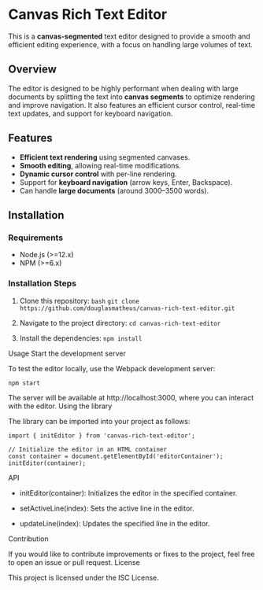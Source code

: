 # Canvas Rich Text Editor

This is a **canvas-segmented** text editor designed to provide a smooth and efficient editing experience, with a focus on handling large volumes of text.

## Overview

The editor is designed to be highly performant when dealing with large documents by splitting the text into **canvas segments** to optimize rendering and improve navigation. It also features an efficient cursor control, real-time text updates, and support for keyboard navigation.

## Features

- **Efficient text rendering** using segmented canvases.
- **Smooth editing**, allowing real-time modifications.
- **Dynamic cursor control** with per-line rendering.
- Support for **keyboard navigation** (arrow keys, Enter, Backspace).
- Can handle **large documents** (around 3000–3500 words).

## Installation

### Requirements

- Node.js (>=12.x)
- NPM (>=6.x)

### Installation Steps

1. Clone this repository:
   ```bash```
   ```git clone https://github.com/douglasmatheus/canvas-rich-text-editor.git```

2. Navigate to the project directory:
  ```cd canvas-rich-text-editor```

3. Install the dependencies:
  ```npm install```


Usage
Start the development server

To test the editor locally, use the Webpack development server:
```
npm start
```
The server will be available at http://localhost:3000, where you can interact with the editor.
Using the library

The library can be imported into your project as follows:
```
import { initEditor } from 'canvas-rich-text-editor';

// Initialize the editor in an HTML container
const container = document.getElementById('editorContainer');
initEditor(container);
```

API

* initEditor(container): Initializes the editor in the specified container.

* setActiveLine(index): Sets the active line in the editor.

* updateLine(index): Updates the specified line in the editor.

Contribution

If you would like to contribute improvements or fixes to the project, feel free to open an issue or pull request.
License

This project is licensed under the ISC License.